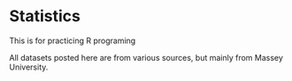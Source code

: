 # Statistics
This is for practicing R programing

All datasets posted here are from various sources, but mainly from Massey University. 
